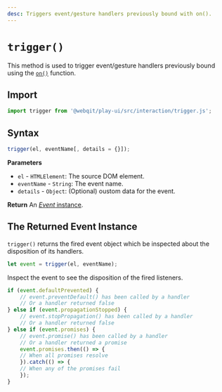```yaml
---
desc: Triggers event/gesture handlers previously bound with on().
---
```

# `trigger()`
This method is used to trigger event/gesture handlers previously bound using the [`on()`](../on) function.

## Import

```js
import trigger from '@webqit/play-ui/src/interaction/trigger.js';
```

## Syntax

```js
trigger(el, eventName[, details = {}]);
```

**Parameters**
+ `el` - `HTMLElement`: The source DOM element.
+ `eventName` - `String`: The event name.
+ `details` - `Object`: (Optional) oustom data for the event.

**Return**
An [*Event* instance](#the-returned-event-instance).

## The Returned Event Instance

`trigger()` returns the fired event object which be inspected about the disposition of its handlers.

```js
let event = trigger(el, eventName);
```

Inspect the event to see the disposition of the fired listeners.

```js
if (event.defaultPrevented) {
    // event.preventDefault() has been called by a handler
    // Or a handler returned false
} else if (event.propagationStopped) {
    // event.stopPropagation() has been called by a handler
    // Or a handler returned false
} else if (event.promises) {
    // event.promise() has been called by a handler
    // Or a handler returned a promise
    event.promises.then(() => {
    // When all promises resolve
    }).catch(() => {
    // When any of the promises fail
    });
}
```
